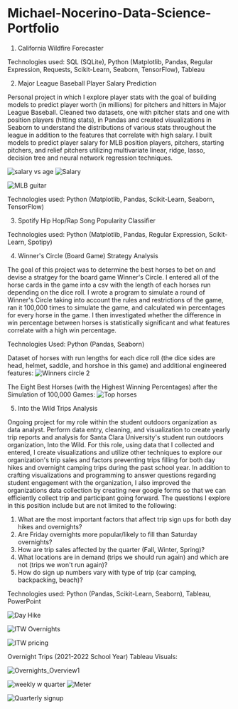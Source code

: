 # Michael-Nocerino-Data-Science-Portfolio

1. California Wildfire Forecaster


Technologies used: SQL (SQLite), Python (Matplotlib, Pandas, Regular Expression, Requests, Scikit-Learn, Seaborn, TensorFlow), Tableau


2. Major League Baseball Player Salary Prediction

Personal project in which I explore player stats with the goal of building models to predict player worth (in millions) for pitchers and hitters in Major League Baseball. Cleaned two datasets, one with pitcher stats and one with position players (hitting stats), in Pandas and created visualizations in Seaborn to understand the distributions of various stats throughout the league in addition to the features that correlate with high salary. I built models to predict player salary for MLB position players, pitchers, starting pitchers, and relief pitchers utilizing multivariate linear, ridge, lasso, decision tree and neural network regression techniques.

![salary vs age](https://user-images.githubusercontent.com/81653555/183914933-a449e935-93e6-4801-a2ec-2cc8792291e0.JPG)
![Salary](https://user-images.githubusercontent.com/81653555/183914974-ee6d54e1-036c-4259-8dd4-f381e4abbb7e.JPG)


![MLB guitar](https://user-images.githubusercontent.com/81653555/183914333-947a77ec-bd28-44bd-8ba9-71fb7c973002.JPG)



Technologies used: Python (Matplotlib, Pandas, Scikit-Learn, Seaborn, TensorFlow)

3. Spotify Hip Hop/Rap Song Popularity Classifier



Technologies used: Python (Matplotlib, Pandas, Regular Expression, Scikit-Learn, Spotipy)



4. Winner's Circle (Board Game) Strategy Analysis

The goal of this project was to determine the best horses to bet on and devise a stratgey for the board game Winner's Circle. I entered all of the horse cards in the game into a csv with the length of each horses run depending on the dice roll. I wrote a program to simulate a round of Winner's Circle taking into account the rules and restrictions of the game, ran it 100,000 times to simulate the game, and calculated win percentages for every horse in the game. I then investigated whether the difference in win percentage between horses is statistically significant and what features correlate with a high win percentage. 

Technologies Used: Python (Pandas, Seaborn)

Dataset of horses with run lengths for each dice roll (the dice sides are head, helmet, saddle, and horshoe in this game) and additional engineered features:
![Winners circle 2](https://user-images.githubusercontent.com/81653555/183908365-f94bf29d-2a6b-4a1c-b5c3-e336a55014c0.JPG)

The Eight Best Horses (with the Highest Winning Percentages) after the Simulation of 100,000 Games:
![Top horses](https://user-images.githubusercontent.com/81653555/183915854-873cc95d-707c-4339-9a14-9009a792bab7.JPG)


5. Into the Wild Trips Analysis

Ongoing project for my role within the student outdoors organization as data analyst. Perform data entry, cleaning, and visualization to create yearly trip reports and  analysis for Santa Clara University's student run outdoors organization, Into the Wild. For this role, using data that I collected and entered, I create visualizations and utilize other techniques to explore our organization's trip sales and factors preventing trips filling for both day hikes and overnight camping trips during the past school year. In addition to crafting visualizations and programming to answer questions regarding student engagement with the organization, I also improved the organizations data collection by creating new google forms so that we can efficiently collect trip and participant going forward. The questions I explore in this position include but are not limited to the following:

1. What are the most important factors that affect trip sign ups for both day hikes and overnights?
2. Are Friday overnights more popular/likely to fill than Saturday overnights?
3. How are trip sales affected by the quarter (Fall, Winter, Spring)?
4. What locations are in demand (trips we should run again) and which are not (trips we won't run again)?
5. How do sign up numbers vary with type of trip (car camping, backpacking, beach)?

Technologies used: Python (Pandas, Scikit-Learn, Seaborn), Tableau, PowerPoint


![Day Hike](https://user-images.githubusercontent.com/81653555/183910569-309c8e54-d674-4868-8f0d-5222602c0725.JPG)





![ITW Overnights](https://user-images.githubusercontent.com/81653555/183909835-dc41becb-4306-47c7-a932-f7068390bb2f.JPG)




![ITW pricing](https://user-images.githubusercontent.com/81653555/183909840-ccf350ed-28cf-4363-9750-17e03fa7e1d5.JPG)

Overnight Trips (2021-2022 School Year) Tableau Visuals:

![Overnights_Overview1](https://user-images.githubusercontent.com/81653555/183911802-d06aa820-c1ef-41df-9761-e53cff58b948.JPG)

![weekly w quarter](https://user-images.githubusercontent.com/81653555/183911830-96ca4ae0-e138-4b7b-8fa3-1e30b4d70cf9.JPG)
![Meter](https://user-images.githubusercontent.com/81653555/183912457-17718c03-de41-443f-b7e9-2669e5845cde.JPG)


![Quarterly signup](https://user-images.githubusercontent.com/81653555/183912019-c2e073be-4a85-4e4f-88e0-f4156d9b1423.JPG)


